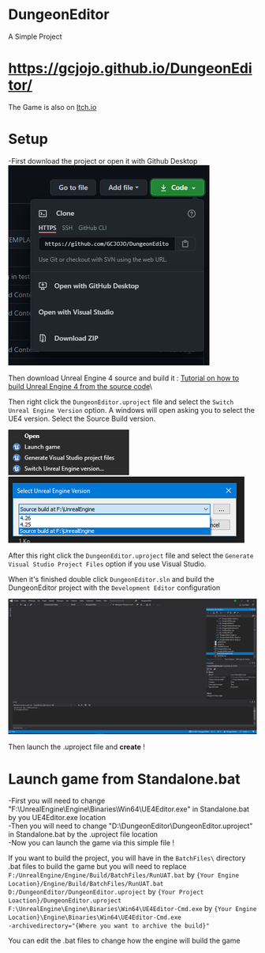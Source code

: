 # DungeonEditor
 A Simple Project
 
 # https://gcjojo.github.io/DungeonEditor/

The Game is also on [Itch.io](https://gcjojo.itch.io/dungeon-editor)

# Setup

-First download the project or open it with Github Desktop\
![download-source-img](https://github.com/GCJOJO/DungeonEditor/blob/master/docs/Ressources/IMG/download-source.PNG)

Then download Unreal Engine 4 source and build it : [Tutorial on how to build Unreal Engine 4 from the source code](https://github.com/EpicGames/UnrealEngine#getting-up-and-running)\


Then right click the ```DungeonEditor.uproject``` file and select the ```Switch Unreal Engine Version``` option. A windows will open asking you to select the UE4 version. Select the Source Build version.

![switch-ue4-img](https://github.com/GCJOJO/DungeonEditor/blob/master/docs/Ressources/IMG/switch-ue4-version-and-gen-file.png)
![switch-windows-img](https://github.com/GCJOJO/DungeonEditor/blob/master/docs/Ressources/IMG/switc-ue4-version-windows.PNG)

After this right click the ```DungeonEditor.uproject``` file and select the ```Generate Visual Studio Project Files``` option if you use Visual Studio.

When it's finished double click ```DungeonEditor.sln``` and build the DungeonEditor project with the ```Development Editor``` configuration

![build-source-img](https://github.com/GCJOJO/DungeonEditor/blob/master/docs/Ressources/IMG/build-source.png)

Then launch the .uproject file and **create** !

# Launch game from Standalone.bat
  -First you will need to change "F:\UnrealEngine\Engine\Binaries\Win64\UE4Editor.exe" in Standalone.bat by you UE4Editor.exe location\
  -Then you will need to change "D:\DungeonEditor\DungeonEditor.uproject" in Standalone.bat by the .uproject file location\
  -Now you can launch the game via this simple file !

If you want to build the project, you will have in the ```BatchFiles\``` directory .bat files to build the game but you will need to replace ```F:/UnrealEngine/Engine/Build/BatchFiles/RunUAT.bat``` by ```{Your Engine Location}/Engine/Build/BatchFiles/RunUAT.bat```\
```D:/DungeonEditor/DungeonEditor.uproject``` by ```{Your Project Loaction}/DungeonEditor.uproject```\
```F:\UnrealEngine\Engine\Binaries\Win64\UE4Editor-Cmd.exe``` by ```{Your Engine Location}\Engine\Binaries\Win64\UE4Editor-Cmd.exe```\
```-archivedirectory="{Where you want to archive the build}"```


You can edit the .bat files to change how the engine will build the game
